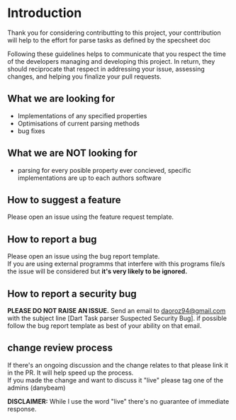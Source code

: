 # Introduction

Thank you for considering contributting to this project, your conttribution will help to the effort for parse tasks as defined by the specsheet doc

Following these guidelines helps to communicate that you respect the time of the developers managing and developing this project. In return, they should reciprocate that respect in addressing your issue, assessing changes, and helping you finalize your pull requests.

## What we are looking for

- Implementations of any specified properties
- Optimisations of current parsing methods
- bug fixes

## What we are NOT looking for

- parsing for every posible property ever concieved, specific implementations are up to each authors software

## How to suggest a feature

Please open an issue using the feature request template.

## How to report a bug

Please open an issue using the bug report template.  
If you are using external programms that interfere with this programs file/s the issue will be considered but **it's very likely to be ignored.**

## How to report a security bug

**PLEASE DO NOT RAISE AN ISSUE.** Send an email to daoroz94@gmail.com with the subject line [Dart Task parser Suspected Security Bug]. if possible follow the bug report template as best of your ability on that email.

## change review process

If there's an ongoing discussion and the change relates to that please link it in the PR. It will help speed up the process.  
If you made the change and want to discuss it "live" please tag one of the admins (danybeam)

**DISCLAIMER:** While I use the word "live" there's no guarantee of immediate response.

